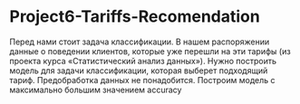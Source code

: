 # Project6-Tariffs-Recomendation
Перед нами стоит задача классификации. В нашем распоряжении данные о поведении клиентов, которые уже перешли на эти тарифы (из проекта курса «Статистический анализ данных»). Нужно построить модель для задачи классификации, которая выберет подходящий тариф. Предобработка данных не понадобится. Построим модель с максимально большим значением accuracy

